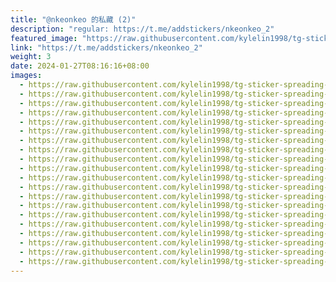 ```yaml
---
title: "@nkeonkeo 的私藏 (2)"
description: "regular: https://t.me/addstickers/nkeonkeo_2"
featured_image: "https://raw.githubusercontent.com/kylelin1998/tg-sticker-spreading-worldwide-images/main/img/0dbf0bce-6ea1-42cd-92bc-e6599240bcd6.jpg"
link: "https://t.me/addstickers/nkeonkeo_2"
weight: 3
date: 2024-01-27T08:16:16+08:00
images:
  - https://raw.githubusercontent.com/kylelin1998/tg-sticker-spreading-worldwide-images/main/img/0dbf0bce-6ea1-42cd-92bc-e6599240bcd6.jpg
  - https://raw.githubusercontent.com/kylelin1998/tg-sticker-spreading-worldwide-images/main/img/5054948e-d3b8-4f7b-927f-1bf0a11debd5.jpg
  - https://raw.githubusercontent.com/kylelin1998/tg-sticker-spreading-worldwide-images/main/img/5d42ed89-1040-49c0-9d24-94c48f7feccf.jpg
  - https://raw.githubusercontent.com/kylelin1998/tg-sticker-spreading-worldwide-images/main/img/b1fcbbfe-57a0-4b3e-977a-c1dc5b65a6b0.jpg
  - https://raw.githubusercontent.com/kylelin1998/tg-sticker-spreading-worldwide-images/main/img/f3b57b02-d4aa-4188-a9ec-e684c508b5d7.jpg
  - https://raw.githubusercontent.com/kylelin1998/tg-sticker-spreading-worldwide-images/main/img/12be244c-f8b8-4f18-a7bb-e586a62e3ea9.jpg
  - https://raw.githubusercontent.com/kylelin1998/tg-sticker-spreading-worldwide-images/main/img/d9df95d0-257f-432c-ad0a-e2b5ff3a8cc6.jpg
  - https://raw.githubusercontent.com/kylelin1998/tg-sticker-spreading-worldwide-images/main/img/9c7c3b80-4685-44ea-b965-25d77f3481cf.jpg
  - https://raw.githubusercontent.com/kylelin1998/tg-sticker-spreading-worldwide-images/main/img/e2f47e15-e2b1-4666-81b8-068957383039.jpg
  - https://raw.githubusercontent.com/kylelin1998/tg-sticker-spreading-worldwide-images/main/img/1ba0e749-3956-4bb0-b9f9-e71ec99f8371.jpg
  - https://raw.githubusercontent.com/kylelin1998/tg-sticker-spreading-worldwide-images/main/img/c997b6ac-5603-49d2-8c22-3f298fc5a683.jpg
  - https://raw.githubusercontent.com/kylelin1998/tg-sticker-spreading-worldwide-images/main/img/2a82f84b-71bc-420b-b658-23279bc799cb.jpg
  - https://raw.githubusercontent.com/kylelin1998/tg-sticker-spreading-worldwide-images/main/img/5b32d73e-0f26-4776-8a15-3f4f2ef4f67c.jpg
  - https://raw.githubusercontent.com/kylelin1998/tg-sticker-spreading-worldwide-images/main/img/a05ff78c-248c-4d2e-81de-baff265f383f.jpg
  - https://raw.githubusercontent.com/kylelin1998/tg-sticker-spreading-worldwide-images/main/img/568bfc98-fc2d-4f32-a085-d2baf0ec1262.jpg
  - https://raw.githubusercontent.com/kylelin1998/tg-sticker-spreading-worldwide-images/main/img/7809b654-3a0a-4065-9be0-3d8d5e727259.jpg
  - https://raw.githubusercontent.com/kylelin1998/tg-sticker-spreading-worldwide-images/main/img/7de06711-b1e6-4d7a-bc10-5b8c2c03a722.jpg
  - https://raw.githubusercontent.com/kylelin1998/tg-sticker-spreading-worldwide-images/main/img/d7af82b6-7071-46ed-8025-8750cf6d0416.jpg
  - https://raw.githubusercontent.com/kylelin1998/tg-sticker-spreading-worldwide-images/main/img/abb54426-85d2-4135-bcf8-2f648f722475.jpg
  - https://raw.githubusercontent.com/kylelin1998/tg-sticker-spreading-worldwide-images/main/img/69f3b8a2-d94e-48a0-9944-65d47493292b.jpg
---
```

